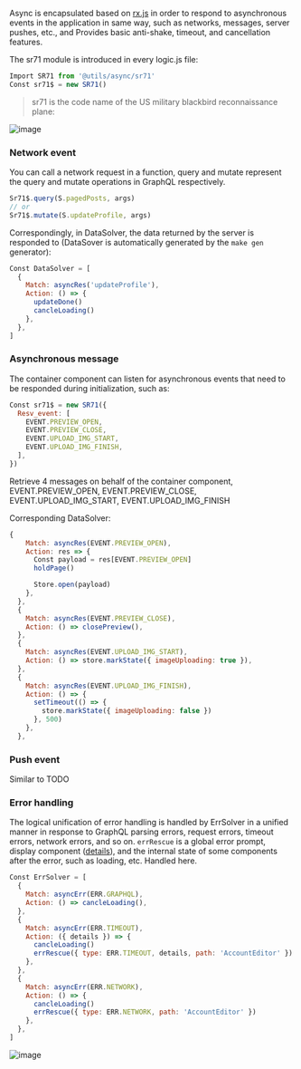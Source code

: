 Async is encapsulated based on [rx.js](https://github.com/reactivex/rxjs) in order to respond to asynchronous events in the application in same way, such as networks, messages, server pushes, etc., and Provides basic anti-shake, timeout, and cancellation features.

The sr71 module is introduced in every logic.js file:

```js
Import SR71 from '@utils/async/sr71'
Const sr71$ = new SR71()
```

> sr71 is the code name of the US military blackbird reconnaissance plane:

![image](https://user-images.githubusercontent.com/6184465/51725044-34d67380-209b-11e9-87a4-9edeec396958.png)

### Network event

You can call a network request in a function, query and mutate represent the query and mutate operations in GraphQL respectively.

```js
Sr71$.query(S.pagedPosts, args)
// or
Sr71$.mutate(S.updateProfile, args)
```

Correspondingly, in DataSolver, the data returned by the server is responded to (DataSover is automatically generated by the `make gen` generator):

```js
Const DataSolver = [
  {
    Match: asyncRes('updateProfile'),
    Action: () => {
      updateDone()
      cancleLoading()
    },
  },
]
```

### Asynchronous message

The container component can listen for asynchronous events that need to be responded during initialization, such as:

```js
Const sr71$ = new SR71({
  Resv_event: [
    EVENT.PREVIEW_OPEN,
    EVENT.PREVIEW_CLOSE,
    EVENT.UPLOAD_IMG_START,
    EVENT.UPLOAD_IMG_FINISH,
  ],
})
```

Retrieve 4 messages on behalf of the container component, EVENT.PREVIEW_OPEN, EVENT.PREVIEW_CLOSE, EVENT.UPLOAD_IMG_START, EVENT.UPLOAD_IMG_FINISH

Corresponding DataSolver:

```js
{
    Match: asyncRes(EVENT.PREVIEW_OPEN),
    Action: res => {
      Const payload = res[EVENT.PREVIEW_OPEN]
      holdPage()

      Store.open(payload)
    },
  },
  {
    Match: asyncRes(EVENT.PREVIEW_CLOSE),
    Action: () => closePreview(),
  },
  {
    Match: asyncRes(EVENT.UPLOAD_IMG_START),
    Action: () => store.markState({ imageUploading: true }),
  },
  {
    Match: asyncRes(EVENT.UPLOAD_IMG_FINISH),
    Action: () => {
      setTimeout(() => {
        store.markState({ imageUploading: false })
      }, 500)
    },
  },
```

### Push event

Similar to TODO

### Error handling

The logical unification of error handling is handled by ErrSolver in a unified manner in response to GraphQL parsing errors, request errors, timeout errors, network errors, and so on. `errRescue` is a global error prompt, display component ([details](https://github.com/coderplanets/coderplanets_web/issues/340)), and the internal state of some components after the error, such as loading, etc. Handled here.

```js
Const ErrSolver = [
  {
    Match: asyncErr(ERR.GRAPHQL),
    Action: () => cancleLoading(),
  },
  {
    Match: asyncErr(ERR.TIMEOUT),
    Action: ({ details }) => {
      cancleLoading()
      errRescue({ type: ERR.TIMEOUT, details, path: 'AccountEditor' })
    },
  },
  {
    Match: asyncErr(ERR.NETWORK),
    Action: () => {
      cancleLoading()
      errRescue({ type: ERR.NETWORK, path: 'AccountEditor' })
    },
  },
]
```

![image](https://user-images.githubusercontent.com/6184465/51435747-e5b6ca00-1cb9-11e9-8da7-19e027675dd5.png)

